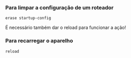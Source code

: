 ### Para limpar a configuração de um roteador

```
erase startup-config
```

É necessário também dar o reload para funcionar a ação!

### Para recarregar o aparelho

```
reload
```